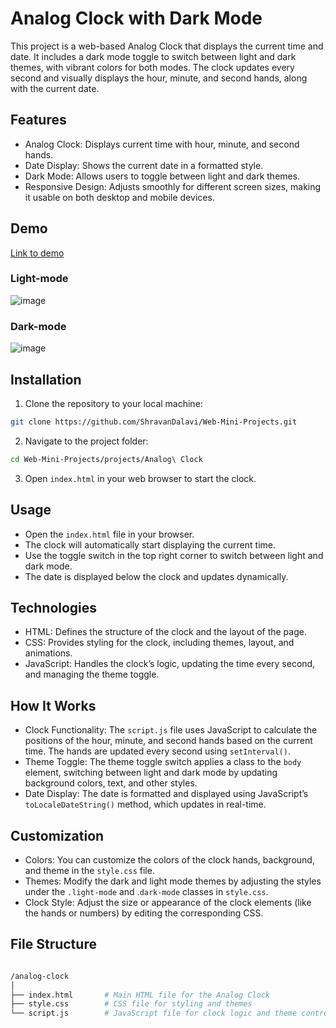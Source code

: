 # Analog Clock with Dark Mode
This project is a web-based Analog Clock that displays the current time and date. It includes a dark mode toggle to switch between light and dark themes, with vibrant colors for both modes. The clock updates every second and visually displays the hour, minute, and second hands, along with the current date.

## Features
- Analog Clock: Displays current time with hour, minute, and second hands.
- Date Display: Shows the current date in a formatted style.
- Dark Mode: Allows users to toggle between light and dark themes.
- Responsive Design: Adjusts smoothly for different screen sizes, making it usable on both desktop and mobile devices.

## Demo
[Link to demo](https://4nz2kd.csb.app/)

### Light-mode
![image](https://github.com/user-attachments/assets/cbbbcb4d-3047-46ba-9a15-c4dac88a6c12)

### Dark-mode
![image](https://github.com/user-attachments/assets/32ddbbb7-dbb7-4323-93d1-bafc290de02b)


## Installation

1. Clone the repository to your local machine:
```bash
git clone https://github.com/ShravanDalavi/Web-Mini-Projects.git
```
2. Navigate to the project folder:
```bash
cd Web-Mini-Projects/projects/Analog\ Clock
```
3. Open `index.html` in your web browser to start the clock.

## Usage

- Open the `index.html` file in your browser.
- The clock will automatically start displaying the current time.
- Use the toggle switch in the top right corner to switch between light and dark mode.
- The date is displayed below the clock and updates dynamically.

## Technologies

- HTML: Defines the structure of the clock and the layout of the page.
- CSS: Provides styling for the clock, including themes, layout, and animations.
- JavaScript: Handles the clock’s logic, updating the time every second, and managing the theme toggle.

## How It Works

- Clock Functionality: The `script.js` file uses JavaScript to calculate the positions of the hour, minute, and second hands based on the current time. The hands are updated every second using `setInterval()`.
- Theme Toggle: The theme toggle switch applies a class to the `body `element, switching between light and dark mode by updating background colors, text, and other styles.
- Date Display: The date is formatted and displayed using JavaScript’s `toLocaleDateString()` method, which updates in real-time.

## Customization

- Colors: You can customize the colors of the clock hands, background, and theme in the `style.css` file.
- Themes: Modify the dark and light mode themes by adjusting the styles under the `.light-mode` and .`dark-mode` classes in `style.css`.
- Clock Style: Adjust the size or appearance of the clock elements (like the hands or numbers) by editing the corresponding CSS.

## File Structure

```bash

/analog-clock
│
├── index.html       # Main HTML file for the Analog Clock
├── style.css        # CSS file for styling and themes
└── script.js        # JavaScript file for clock logic and theme control

```
